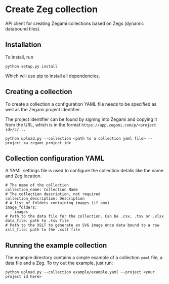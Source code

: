 # Create Zeg collection
API client for creating Zegami collections based on Zegs (dynamic databound tiles).

## Installation
To install, run
```
python setup.py install
```

Which will use pip to install all dependencies.

## Creating a collection
To create a collection a configuration YAML file needs to be specified as well as the Zegami project identifier.

The project identifier can be found by signing into Zegami and copying it from the URL, which is in the format `https://app.zegami.com/p/<project id>/c/...`

```
python upload.py --collection <path to a collection yaml file> --project <a zegami project id>
```

## Collection configuration YAML
A YAML settings file is used to configure the collection detalis like the name and Zeg location.

```
# The name of the collection
collection_name: Collection Name
# The collection description, not required
collection_description: Description
# A list of folders containing images (if any)
image_folders:
  - images
# Path to the data file for the collection. Can be .csv, .tsv or .xlsx
data_file: path to .tsv file
# Path to the XSLT to generate an SVG image once data bound to a row
xslt_file: path to the .xslt file
```

## Running the example collection
The example directory contains a simple example of a collection `yaml` file, a data file and a Zeg. To try out the example, just run:

```
python upload.py --collection example/example.yaml --project <your project id here>
```
